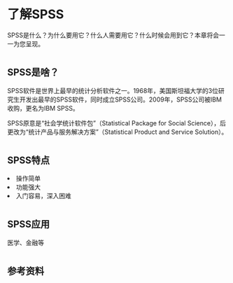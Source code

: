 # 了解SPSS
SPSS是什么？为什么要用它？什么人需要用它？什么时候会用到它？本章将会一一为您呈现。

# <h2>SPSS是啥？</h2>
<p>SPSS软件是世界上最早的统计分析软件之一。1968年，美国斯坦福大学的3位研究生开发出最早的SPSS软件，同时成立SPSS公司。2009年，SPSS公司被IBM收购，更名为IBM SPSS。</p>
<p>SPSS原意是“社会学统计软件包”（Statistical Package for Social Science），后更改为“统计产品与服务解决方案”（Statistical Product and Service Solution）。</p>

# <h2>SPSS特点</h2>
<li>操作简单</li>
<li>功能强大</li>
<li>入门容易，深入困难</li>

# <h2>SPSS应用</h2>
医学、金融等

# <h2>参考资料</h2>
